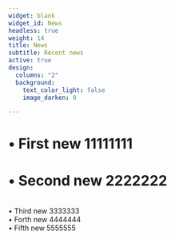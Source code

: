 ```yaml
---
widget: blank
widget_id: News
headless: true
weight: 14
title: News
subtitle: Recent news
active: true
design:
  columns: "2"
  background:
    text_color_light: false
    image_darken: 0

---
```

#  • First new 11111111<br/>
#  • Second new 2222222
<br/>
  • Third new 3333333
<br/>
  • Forth new 4444444
<br/>
  • Fifth new 5555555
<br/>
